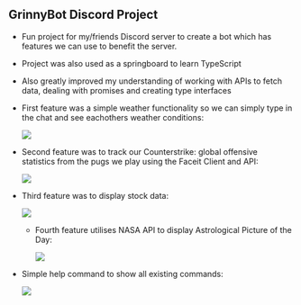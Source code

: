 ## GrinnyBot Discord Project

- Fun project for my/friends Discord server to create a bot which has features we can use to benefit the server.

- Project was also used as a springboard to learn TypeScript
- Also greatly improved my understanding of working with APIs to fetch data, dealing with promises and creating type interfaces

- First feature was a simple weather functionality so we can simply type in the chat and see eachothers weather conditions:

  <p float="left">
    <img src="https://i.gyazo.com/af2e1fa5f2ca55e61a8910d91502b270.png">
  </p>

- Second feature was to track our Counterstrike: global offensive statistics from the pugs we play using the Faceit Client and API:

  <p float="left">
    <img src="https://i.gyazo.com/be1ef1ccc169f2226159d25e1ac7f7e4.png">
  </p>

- Third feature was to display stock data:

  <p float="left">
    <img src="https://i.gyazo.com/162746deaa096d8eabb6cfece2dbd15b.png">
  </p>

  - Fourth feature utilises NASA API to display Astrological Picture of the Day:
    <p float="left">
      <img src="https://i.gyazo.com/b327ab98bbbd07920185908874d14980.png">
    </p>

- Simple help command to show all existing commands:
  <p float="left">
    <img src="https://i.gyazo.com/646bb3c1e7f54c98f47541456af659fe.png">
  </p>
